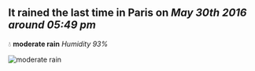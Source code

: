 ## It rained the last time in Paris on *May 30th 2016 around 05:49 pm*
💧  **moderate rain** *Humidity 93%*

![moderate rain](http://openweathermap.org/img/w/10d.png)
